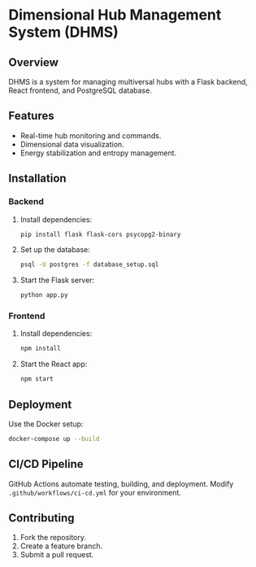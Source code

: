 
# Dimensional Hub Management System (DHMS)

## Overview
DHMS is a system for managing multiversal hubs with a Flask backend, React frontend, and PostgreSQL database.

## Features
- Real-time hub monitoring and commands.
- Dimensional data visualization.
- Energy stabilization and entropy management.

## Installation

### Backend
1. Install dependencies:
   ```bash
   pip install flask flask-cors psycopg2-binary
   ```
2. Set up the database:
   ```bash
   psql -U postgres -f database_setup.sql
   ```
3. Start the Flask server:
   ```bash
   python app.py
   ```

### Frontend
1. Install dependencies:
   ```bash
   npm install
   ```
2. Start the React app:
   ```bash
   npm start
   ```

## Deployment
Use the Docker setup:
```bash
docker-compose up --build
```

## CI/CD Pipeline
GitHub Actions automate testing, building, and deployment. Modify `.github/workflows/ci-cd.yml` for your environment.

## Contributing
1. Fork the repository.
2. Create a feature branch.
3. Submit a pull request.
